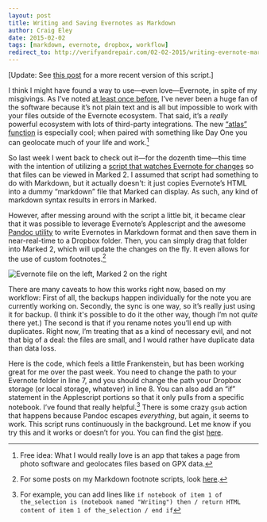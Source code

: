 ```yaml
---  
layout: post 
title: Writing and Saving Evernotes as Markdown
author: Craig Eley 
date: 2015-02-02
tags: [markdown, evernote, dropbox, workflow]
redirect_to: http://verifyandrepair.com/02-02-2015/writing-evernote-markdown
---
```


[Update: See [this post](http://craigeley.com/02-03-2015/evernote-markdown-update/) for a more recent version of this script.]

I think I might have found a way to use—even love—Evernote, in spite of my misgivings. As I’ve noted [at least once before](http://craigeley.com/12-08-2014/getting-together/), I’ve never been a huge fan of the software because it’s not plain text and is all but impossible to work with your files outside of the Evernote ecosystem. That said, it’s a *really* powerful ecosystem with lots of third-party integrations. The new [“atlas” function](https://www.mapbox.com/blog/evernote-geocoding-custom-maps/) is especially cool; when paired with something like Day One you can geolocate much of your life and work.[^15211038]
  
So last week I went back to check out it—for the dozenth time—this time with the intention of utilizing a [script that watches Evernote for changes](https://github.com/regedor/everwatch/blob/master/everwatch.rb) so that files can be viewed in Marked 2. I assumed that script had something to do with Markdown, but it actually doesn't: it just copies Evernote’s HTML into a dummy “markdown” file that Marked can display. As such, any kind of markdown syntax results in errors in Marked.
  
However, after messing around with the script a little bit, it became clear that it was possible to leverage Evernote’s Applescript and the awesome [Pandoc utility](http://johnmacfarlane.net/pandoc/) to write Evernotes in Markdown format and then save them in near-real-time to a Dropbox folder. Then, you can simply drag that folder into Marked 2, which will update the changes on the fly. It even allows for the use of custom footnotes.[^151282052]
  
![Evernote file on the left, Marked 2 on the right](http://d.pr/i/l42z+)
  
There are many caveats to how this works right now, based on my workflow: First of all, the backups happen individually for the note you are currently working on. Secondly, the sync is one way, so it’s really just using it for backup. (I think it's possible to do it the other way, though I’m not *quite* there yet.) The second is that if you rename notes you’ll end up with duplicates. Right now, I’m treating that as a kind of necessary evil, and not that big of a deal: the files are small, and I would rather have duplicate data than data loss.
  
Here is the code, which feels a little Frankenstein, but has been working great for me over the past week. You need to change the path to your Evernote folder in line 7, and you should change the path your Dropbox storage (or local storage, whatever) in line 8. You can also add an “if” statement in the Applescript portions so that it only pulls from a specific notebook. I’ve found that really helpful.[^15211223] There is some crazy `gsub` action that happens because Pandoc escapes *everything*, but again, it seems to work. This script runs continuously in the background. Let me know if you try this and it works or doesn’t for you. You can find the gist [here](https://gist.github.com/craigeley/8d3fe0e5430e6b1233fc).
  
<script src="https://gist.github.com/craigeley/8d3fe0e5430e6b1233fc.js"></script>
  
[^15211038]: Free idea: What I would really love is an app that takes a page from photo software and geolocates files based on GPX data.
  
[^151282052]: For some posts on my Markdown footnote scripts, look [here](http://craigeley.com/tagged/markdown/).
  
[^15211223]: For example, you can add lines like `if notebook of item 1 of the_selection is (notebook named "Writing") then / return HTML content of item 1 of the_selection / end if`
